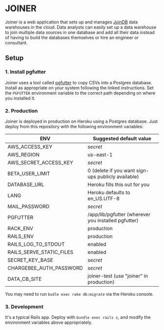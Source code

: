 # JOINER

Joiner is a web application that sets up and manages [JoinDB](https://github.com/mjirv/JoinDb) data warehouses in the cloud. Data analysts can easily set up a data warehouse to join multiple data sources in one database and add all their data instead of having to build the databases themselves or hire an engineer or consultant.

## Setup

### 1. Install pgfutter
Joiner uses a tool called [pgfutter](https://github.com/lukasmartinelli/pgfutter) to copy CSVs into a Postgres database. Install as appropriate on your system following the linked instructions. Set the `PGFUTTER` environment variable to the correct path depending on where you installed it.

### 2. Production
Joiner is deployed in production on Heroku using a Postgres database. Just deploy from this repository with the following environment variables:

|ENV                     |Suggested default value                            |
|------------------------|---------------------------------------------------|
|AWS_ACCESS_KEY          | _secret_                                          |
|AWS_REGION              | us-east-1                                         |
|AWS_SECRET_ACCESS_KEY   |_secret_                                           |
|BETA_USER_LIMIT         |0 (delete if you want sign-ups publicly available) |
|DATABASE_URL            |Heroku fills this out for you                      |
|LANG                    |Heroku defaults to en_US.UTF-8                     |
|MAIL_PASSWORD           |_secret_                                           |
|PGFUTTER                |/app/lib/pgfutter (wherever you installed pgfutter)|
|RACK_ENV                |production                                         |
|RAILS_ENV               |production                                         |
|RAILS_LOG_TO_STDOUT     |enabled                                            |
|RAILS_SERVE_STATIC_FILES|enabled                                            |
|SECRET_KEY_BASE         |_secret_                                           |
|CHARGEBEE_AUTH_PASSWORD |_secret_                                           |
|DATA_CB_SITE            |joiner-test (use "joiner" in production)           |

You may need to run `budle exec rake db:migrate` via the Heroku console.

### 3. Development
It's a typical Rails app. Deploy with `bundle exec rails s`, and modify the environment variables above appropriately.
